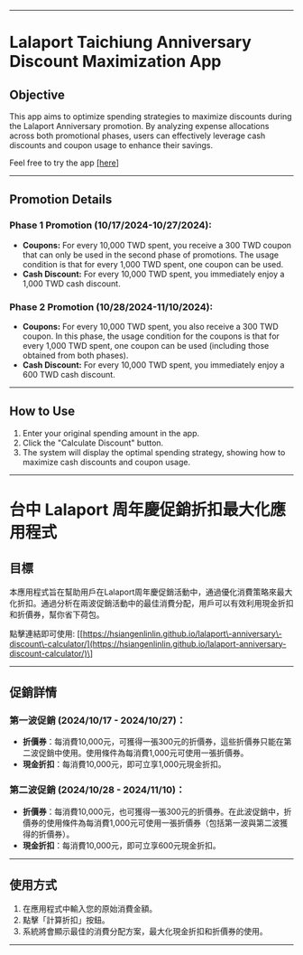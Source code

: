 * * *

Lalaport Taichiung Anniversary Discount Maximization App
==============================================

Objective
---------

This app aims to optimize spending strategies to maximize discounts during the Lalaport Anniversary promotion. By analyzing expense allocations across both promotional phases, users can effectively leverage cash discounts and coupon usage to enhance their savings.

Feel free to try the app [\[here](https://hsiangenlinlin.github.io/lalaport-anniversary-discount-calculator/)\]

* * *

Promotion Details
-----------------

### **Phase 1 Promotion (10/17/2024-10/27/2024):**

*   **Coupons:** For every 10,000 TWD spent, you receive a 300 TWD coupon that can only be used in the second phase of promotions. The usage condition is that for every 1,000 TWD spent, one coupon can be used.
*   **Cash Discount:** For every 10,000 TWD spent, you immediately enjoy a 1,000 TWD cash discount.

### **Phase 2 Promotion (10/28/2024-11/10/2024):**

*   **Coupons:** For every 10,000 TWD spent, you also receive a 300 TWD coupon. In this phase, the usage condition for the coupons is that for every 1,000 TWD spent, one coupon can be used (including those obtained from both phases).
*   **Cash Discount:** For every 10,000 TWD spent, you immediately enjoy a 600 TWD cash discount.

* * *

How to Use
----------

1.  Enter your original spending amount in the app.
2.  Click the "Calculate Discount" button.
3.  The system will display the optimal spending strategy, showing how to maximize cash discounts and coupon usage.

* * *

台中 Lalaport 周年慶促銷折扣最大化應用程式
==========================

目標
--

本應用程式旨在幫助用戶在Lalaport周年慶促銷活動中，通過優化消費策略來最大化折扣。通過分析在兩波促銷活動中的最佳消費分配，用戶可以有效利用現金折扣和折價券，幫你省下荷包。

點擊連結即可使用: \[[https://hsiangenlinlin.github.io/lalaport\-anniversary\-discount\-calculator/](https://hsiangenlinlin.github.io/lalaport-anniversary-discount-calculator/)\]

* * *

促銷詳情
----

### **第一波促銷 (2024/10/17 - 2024/10/27)：**

*   **折價券**：每消費10,000元，可獲得一張300元的折價券，這些折價券只能在第二波促銷中使用。使用條件為每消費1,000元可使用一張折價券。
*   **現金折扣**：每消費10,000元，即可立享1,000元現金折扣。

### **第二波促銷 (2024/10/28 - 2024/11/10)：**

*   **折價券**：每消費10,000元，也可獲得一張300元的折價券。在此波促銷中，折價券的使用條件為每消費1,000元可使用一張折價券（包括第一波與第二波獲得的折價券）。
*   **現金折扣**：每消費10,000元，即可立享600元現金折扣。

* * *

使用方式
----

1.  在應用程式中輸入您的原始消費金額。
2.  點擊「計算折扣」按鈕。
3.  系統將會顯示最佳的消費分配方案，最大化現金折扣和折價券的使用。

* * *
